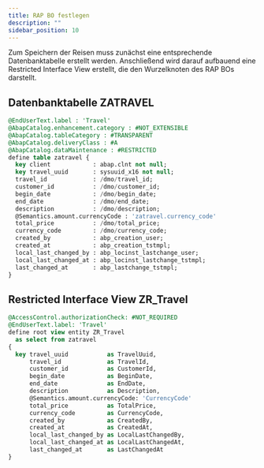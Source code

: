 ```yaml
---
title: RAP BO festlegen
description: ""
sidebar_position: 10
---
```


Zum Speichern der Reisen muss zunächst eine entsprechende Datenbanktabelle erstellt werden. Anschließend wird darauf aufbauend eine Restricted Interface View erstellt, die den Wurzelknoten des RAP BOs darstellt.

## Datenbanktabelle ZATRAVEL

```sql
@EndUserText.label : 'Travel'
@AbapCatalog.enhancement.category : #NOT_EXTENSIBLE
@AbapCatalog.tableCategory : #TRANSPARENT
@AbapCatalog.deliveryClass : #A
@AbapCatalog.dataMaintenance : #RESTRICTED
define table zatravel {
  key client            : abap.clnt not null;
  key travel_uuid       : sysuuid_x16 not null;
  travel_id             : /dmo/travel_id;
  customer_id           : /dmo/customer_id;
  begin_date            : /dmo/begin_date;
  end_date              : /dmo/end_date;
  description           : /dmo/description;
  @Semantics.amount.currencyCode : 'zatravel.currency_code'
  total_price           : /dmo/total_price;
  currency_code         : /dmo/currency_code;
  created_by            : abp_creation_user;
  created_at            : abp_creation_tstmpl;
  local_last_changed_by : abp_locinst_lastchange_user;
  local_last_changed_at : abp_locinst_lastchange_tstmpl;
  last_changed_at       : abp_lastchange_tstmpl;
}
```

## Restricted Interface View ZR_Travel

```sql
@AccessControl.authorizationCheck: #NOT_REQUIRED
@EndUserText.label: 'Travel'
define root view entity ZR_Travel
  as select from zatravel
{
  key travel_uuid           as TravelUuid,
      travel_id             as TravelId,
      customer_id           as CustomerId,
      begin_date            as BeginDate,
      end_date              as EndDate,
      description           as Description,
      @Semantics.amount.currencyCode: 'CurrencyCode'
      total_price           as TotalPrice,
      currency_code         as CurrencyCode,
      created_by            as CreatedBy,
      created_at            as CreatedAt,
      local_last_changed_by as LocalLastChangedBy,
      local_last_changed_at as LocalLastChangedAt,
      last_changed_at       as LastChangedAt
}
```
